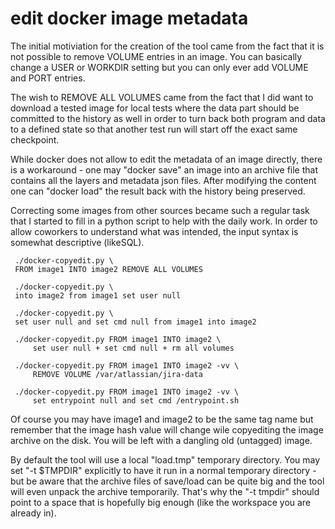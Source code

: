 # edit docker image metadata

The initial motiviation for the creation of the tool came from
the fact that it is not possible to remove VOLUME entries in
an image. You can basically change a USER or WORKDIR setting
but you can only ever add VOLUME and PORT entries.

The wish to REMOVE ALL VOLUMES came from the fact that I did
want to download a tested image for local tests where the
data part should be committed to the history as well in order
to turn back both program and data to a defined state so that 
another test run will start off the exact same checkpoint.

While docker does not allow to edit the metadata of an image
directly, there is a workaround - one may "docker save" an
image into an archive file that contains all the layers and
metadata json files. After modifying the content one can
"docker load" the result back with the history being preserved.

Correcting some images from other sources became such a
regular task that I started to fill in a python script to
help with the daily work. In order to allow coworkers to
understand what was intended, the input syntax is somewhat
descriptive (likeSQL).

     ./docker-copyedit.py \
     FROM image1 INTO image2 REMOVE ALL VOLUMES
     
     ./docker-copyedit.py \
     into image2 from image1 set user null
     
     ./docker-copyedit.py \
     set user null and set cmd null from image1 into image2
     
     ./docker-copyedit.py FROM image1 INTO image2 \
         set user null + set cmd null + rm all volumes
         
     ./docker-copyedit.py FROM image1 INTO image2 -vv \
         REMOVE VOLUME /var/atlassian/jira-data

     ./docker-copyedit.py FROM image1 INTO image2 -vv \
         set entrypoint null and set cmd /entrypoint.sh

Of course you may have image1 and image2 to be the same
tag name but remember that the image hash value will 
change wile copyediting the image archive on the disk.
You will be left with a dangling old (untagged) image.

By default the tool will use a local "load.tmp" temporary
directory. You may set "-t $TMPDIR" explicitly to have it
run in a normal temporary directory - but be aware that
the archive files of save/load can be quite big and the
tool will even unpack the archive temporarily. That's why
the "-t tmpdir" should point to a space that is hopefully
big enough (like the workspace you are already in).

